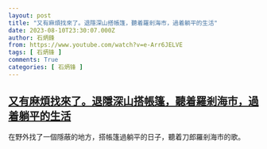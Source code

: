 ```yaml
---
layout: post
title: "又有麻煩找來了。退隱深山搭帳篷，聽着羅剎海市，過着躺平的生活"
date: 2023-08-10T23:30:07.000Z
author: 石炳鋒
from: https://www.youtube.com/watch?v=e-Arr6JELVE
tags: [ 石炳锋 ]
comments: True
categories: [ 石炳锋 ]
---
```

<!--1691710207000-->
[又有麻煩找來了。退隱深山搭帳篷，聽着羅剎海市，過着躺平的生活](https://www.youtube.com/watch?v=e-Arr6JELVE)
------

<div>
在野外找了一個隱蔽的地方，搭帳篷過躺平的日子，聽着刀郎羅剎海市的歌。
</div>
